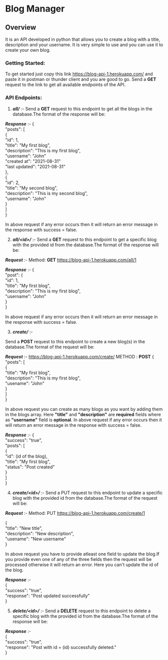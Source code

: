 # Blog Manager

## Overview

It is an API developed in python that allows you to create a blog with a title, description and your username. It is very simple to use and you can use it to create your own blog.

### Getting Started:

To get started just copy this link <https://blog-api-1.herokuapp.com/> and paste it in postman or thunder client and you are good to go. Send a **GET** request to the link to get all available endpoints of the API.

### API Endpoints:

1. **_all/_** :-
   Send a **GET** request to this endpoint to get all the blogs in the database.The format of the response will be:

**_Response_** :-
{  
    "posts": [  
                {  
                    "id": 1,  
                    "title": "My first blog",  
                    "description": "This is my first blog",  
                    "username": "John"  
                    "created at": "2021-08-31"  
                    "last updated": "2021-08-31"  
                },  
                {  
                    "id": 2,  
                    "title": "My second blog",  
                    "description": "This is my second blog",  
                    "username": "John"  
                }  
            ]  
}  

In above request if any error occurs then it will return an error message in the response with success = false.

2. **_all/\<id\>/_** :-
   Send a **GET** request to this endpoint to get a specific blog with the provided id from the database.The format of the response will be:

**_Request_** :-
Method: **GET**
https://blog-api-1.herokuapp.com/all/1

**_Response_** :-
{  
    "post": {  
                "id": 1,  
                "title": "My first blog",  
                "description": "This is my first blog",  
                "username": "John"  
            }  
}  

In above request if any error occurs then it will return an error message in the response with success = false.

3. **_create/_** :-

Send a **POST** request to this endpoint to create a new blog(s) in the database.The format of the request will be:

**_Request_** :-
https://blog-api-1.herokuapp.com/create/
METHOD : **POST**
{  
    "posts": [  
                {  
                    "title": "My first blog",  
                    "description": "This is my first blog",  
                    "usename": "John"  
                }  
            ]  
}  

In above request you can create as many blogs as you want by adding them in the blogs array. Here **"title"** and **"description"** are **required** fields where as **"username"** field is **optional**.
In above request if any error occurs then it will return an error message in the response with success = false.

**_Response_** :-
{  
"success": "true",  
"posts": [  
            {  
                "id": (id of the blog),  
                "title": "My first blog",  
                "status": "Post created"  
            }  
        ]  
}  

4. **_create/\<id\>/_** :-
   Send a PUT request to this endpoint to update a specific blog with the provided id from the database.The format of the request will be:

**_Request_** :-
Method: PUT
https://blog-api-1.herokuapp.com/create/1

{  
    "title": "New title",  
    "description": "New description",  
    "usename": "New username"  
}  

In above request you have to provide atleast one field to update the blog.If you provide even one of any of the three fields then the request will be processed otherwise it will return an error. Here you can't update the id of the blog.

**_Response_** :-  
{  
    "success": "true",  
    "response": "Post updated successfully"  
}  

5. **_delete/\<id\>/_** :-
   Send a **DELETE** request to this endpoint to delete a specific blog with the provided id from the database.The format of the response will be:

**_Response_** :-  
{  
"success": "true",  
"response": "Post with id = (id) successfully deleted."  
}  
